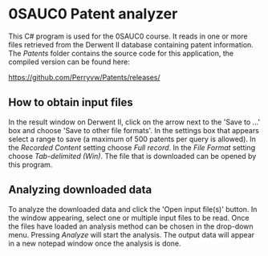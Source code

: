 # 0SAUC0 Patent analyzer
This C# program is used for the 0SAUC0 course. It reads in one or more files retrieved from the Derwent II database containing patent information. The _Patents_ folder contains the source code for this application, the compiled version can be found here:

https://github.com/Perryvw/Patents/releases/
## How to obtain input files
In the result window on Derwent II, click on the arrow next to the 'Save to ...' box and choose 'Save to other file formats'. In the settings box that appears select a range to save (a maximum of 500 patents per query is allowed). In the _Recorded Content_ setting choose _Full record_. In the _File Format_ setting choose _Tab-delimited (Win)_. The file that is downloaded can be opened by this program.

## Analyzing downloaded data
To analyze the downloaded data and click the 'Open input file(s)' button. In the window appearing, select one or multiple input files to be read. Once the files have loaded an analysis method can be chosen in the drop-down menu. Pressing _Analyze_ will start the analysis. The output data will appear in a new notepad window once the analysis is done.
